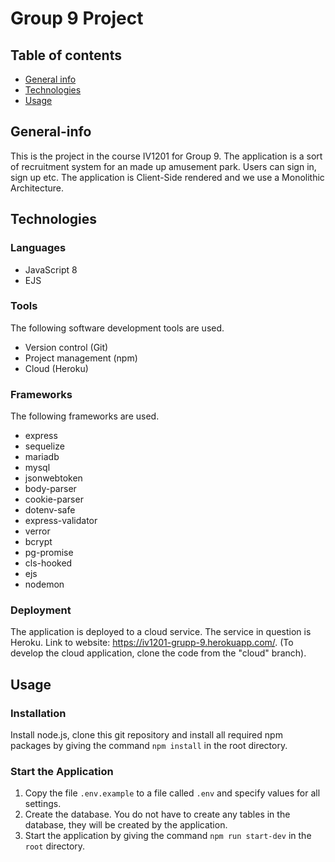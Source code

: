 # Group 9 Project

## Table of contents
* [General info](#General-info)
* [Technologies](#Technologies)
* [Usage](#Usage)

## General-info
This is the project in the course IV1201 for Group 9. The application is a sort of recruitment system for an made up amusement park. Users can sign in, sign up etc. The application is Client-Side rendered and we use a Monolithic Architecture. 


## Technologies

### Languages
- JavaScript 8
- EJS

### Tools

The following software development tools are used.

- Version control (Git)
- Project management (npm)
- Cloud (Heroku)

### Frameworks

The following frameworks are used.

- express
- sequelize
- mariadb
- mysql
- jsonwebtoken
- body-parser
- cookie-parser
- dotenv-safe
- express-validator
- verror
- bcrypt
- pg-promise
- cls-hooked
- ejs
- nodemon

### Deployment
The application is deployed to a cloud service. The service in question is Heroku. Link to website: https://iv1201-grupp-9.herokuapp.com/. (To develop the cloud application, clone the code from the "cloud" branch).

## Usage

### Installation

Install node.js, clone this git repository and install all required npm packages by giving the command `npm install` in the root directory.

### Start the Application

1. Copy the file `.env.example` to a file called `.env` and specify values for all settings.
1. Create the database. You do not have to create any tables in the database, they will be created by the application.
1. Start the application by giving the command `npm run start-dev` in the `root` directory.
 
